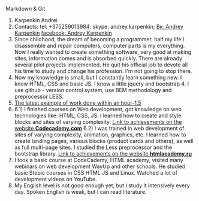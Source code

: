 Markdown & Git


1. Karpenkin Andrei
2. Contacts:
            tel: +375259013984; 
            skype: andrey.karpenkin; 
            [Вк: Andrey Karpenkin](https://vk.com/iratatuii)
            [facebook: Andrey Karpenkin](https://www.facebook.com/iRatatuii)
3. Since childhood, the dream of becoming a programmer, half my life I disassemble and repair computers, computer parts is my everything. Now I really wanted to create something software, very good at making sites, information comes and is absorbed quickly. There are already several pilot projects implemented. He quit his official job to devote all his time to study and change his profession. I'm not going to stop there.
4. Now my knowledge is small, but I constantly learn something new. I know HTML, CSS and basic JS. I know a little jquery and bootstrap 4. I use github - version control system, use BEM methodology and preprocessor LESS.
5. [The latest example of work done within an hour-1.5](https://ratatuii.github.io/summary/) 
6. 
   6.1) I finished courses on Web development, got knowledge on web technologies like: HTML, CSS, JS. I learned how to create and style blocks and sites of varying complexity. [Link to achievements on the website <b>Codecademy.com</b>](https://www.codecademy.com/users/iRatatuii/achievements)
   6.2) I was trained in web development of sites of varying complexity, animation, graphics, etc. I learned how to create landing pages, various blocks (product cards and others), as well as full multi-page sites. I studied the Less preprocessor and the bootstrap library. [Link to achievements on the website <b>htmlacademy.ru</b>](https://htmlacademy.ru/profile/iratatuii/achievements)
7. I took a basic course at CodeCademy, HTML academy, visited many webinars on web development WayUp and other schools. He studied basic Stepic courses in CSS HTML JS and Linux. Watched a lot of development videos on YouTube.
8. My English level is not good enough yet, but I study it intensively every day. Spoken English is weak, but I can read literature.
